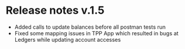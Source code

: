 # Release notes v.1.5

 - Added calls to update balances before all postman tests run
 - Fixed some mapping issues in TPP App which resulted in bugs at Ledgers while updating account accesses 
